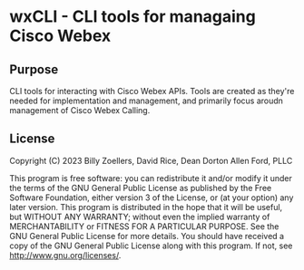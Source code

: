 # wxCLI - CLI tools for managaing Cisco Webex

## Purpose
CLI tools for interacting with Cisco Webex APIs. Tools are created as they're needed for implementation and management, and primarily focus aroudn management of Cisco Webex Calling.

## License
Copyright (C) 2023  Billy Zoellers, David Rice, Dean Dorton Allen Ford, PLLC

This program is free software: you can redistribute it and/or modify it under the terms of the GNU General Public License as published by the Free Software Foundation, either version 3 of the License, or (at your option) any later version.
This program is distributed in the hope that it will be useful, but WITHOUT ANY WARRANTY; without even the implied warranty of MERCHANTABILITY or FITNESS FOR A PARTICULAR PURPOSE. See the GNU General Public License for more details.
You should have received a copy of the GNU General Public License along with this program. If not, see <http://www.gnu.org/licenses/>.